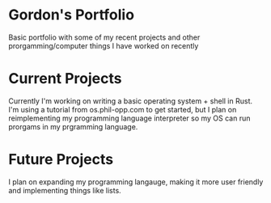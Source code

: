 # Gordon's Portfolio
Basic portfolio with some of my recent projects and other prorgamming/computer things I have worked on recently



# Current Projects
Currently I'm working on writing a basic operating system + shell in Rust. I'm using a tutorial from os.phil-opp.com to get started, but I plan on reimplementing my programming language interpreter so my OS can run prorgams in my prgramming language.



# Future Projects
I plan on expanding my programming langauge, making it more user friendly and implementing things like lists.
